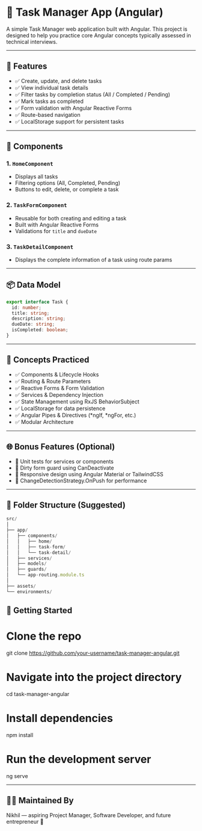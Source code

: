 # 📝 Task Manager App (Angular)

A simple Task Manager web application built with Angular. This project is designed to help you practice core Angular concepts typically assessed in technical interviews.

---

## 🚀 Features

- ✅ Create, update, and delete tasks
- ✅ View individual task details
- ✅ Filter tasks by completion status (All / Completed / Pending)
- ✅ Mark tasks as completed
- ✅ Form validation with Angular Reactive Forms
- ✅ Route-based navigation
- ✅ LocalStorage support for persistent tasks

---

## 🧱 Components

### 1. `HomeComponent`
- Displays all tasks
- Filtering options (All, Completed, Pending)
- Buttons to edit, delete, or complete a task

### 2. `TaskFormComponent`
- Reusable for both creating and editing a task
- Built with Angular Reactive Forms
- Validations for `title` and `dueDate`

### 3. `TaskDetailComponent`
- Displays the complete information of a task using route params

---

## 📦 Data Model

```ts
export interface Task {
  id: number;
  title: string;
  description: string;
  dueDate: string;
  isCompleted: boolean;
}
```
---

## 🧠 Concepts Practiced
- ✅ Components & Lifecycle Hooks
- ✅ Routing & Route Parameters
- ✅ Reactive Forms & Form Validation
- ✅ Services & Dependency Injection
- ✅ State Management using RxJS BehaviorSubject
- ✅ LocalStorage for data persistence
- ✅ Angular Pipes & Directives (*ngIf, *ngFor, etc.)
- ✅ Modular Architecture

----

## 🌐 Bonus Features (Optional)
- 🧪 Unit tests for services or components
- 🧠 Dirty form guard using CanDeactivate
- 📱 Responsive design using Angular Material or TailwindCSS
- 🧩 ChangeDetectionStrategy.OnPush for performance

---

## 📁 Folder Structure (Suggested)

```ts
src/
│
├── app/
│   ├── components/
│   │   ├── home/
│   │   ├── task-form/
│   │   └── task-detail/
│   ├── services/
│   ├── models/
│   ├── guards/
│   └── app-routing.module.ts
│
├── assets/
└── environments/

```

## 🧠 Getting Started

# Clone the repo
git clone https://github.com/your-username/task-manager-angular.git

# Navigate into the project directory
cd task-manager-angular

# Install dependencies
npm install

# Run the development server
ng serve



---

## 🙋‍♂️ Maintained By
Nikhil — aspiring Project Manager, Software Developer, and future entrepreneur 🚀
